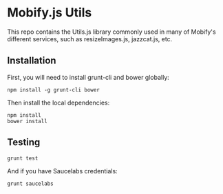 # Mobify.js Utils

This repo contains the Utils.js library commonly used in many of Mobify's different
services, such as resizeImages.js, jazzcat.js, etc.

## Installation

First, you will need to install grunt-cli and bower globally:

    npm install -g grunt-cli bower

Then install the local dependencies:

    npm install
    bower install

## Testing

    grunt test

And if you have Saucelabs credentials:

    grunt saucelabs
